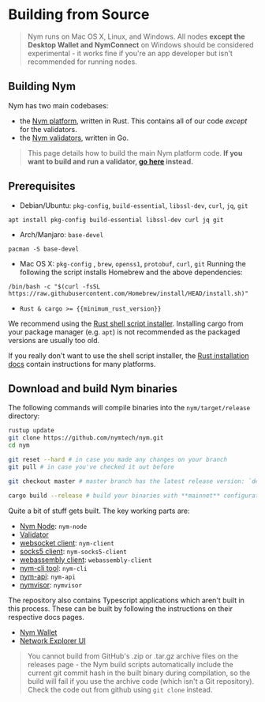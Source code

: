 # Building from Source

> Nym runs on Mac OS X, Linux, and Windows. All nodes **except the Desktop Wallet and NymConnect** on Windows should be considered experimental - it works fine if you're an app developer but isn't recommended for running nodes.

## Building Nym
Nym has two main codebases:

- the [Nym platform](https://github.com/nymtech/nym), written in Rust. This contains all of our code _except_ for the validators.
- the [Nym validators](https://github.com/nymtech/nyxd), written in Go.

> This page details how to build the main Nym platform code. **If you want to build and run a validator, [go here](https://nymtech.net/operators/nodes/validator-setup.html) instead.**

## Prerequisites
- Debian/Ubuntu: `pkg-config`, `build-essential`, `libssl-dev`, `curl`, `jq`, `git`

```
apt install pkg-config build-essential libssl-dev curl jq git
```

- Arch/Manjaro: `base-devel`

```
pacman -S base-devel
```

- Mac OS X: `pkg-config` , `brew`, `openss1`, `protobuf`, `curl`, `git`
Running the following the script installs Homebrew and the above dependencies:

```
/bin/bash -c "$(curl -fsSL https://raw.githubusercontent.com/Homebrew/install/HEAD/install.sh)"
```

- `Rust & cargo >= {{minimum_rust_version}}`

We recommend using the [Rust shell script installer](https://www.rust-lang.org/tools/install). Installing cargo from your package manager (e.g. `apt`) is not recommended as the packaged versions are usually too old.

If you really don't want to use the shell script installer, the [Rust installation docs](https://forge.rust-lang.org/infra/other-installation-methods.html) contain instructions for many platforms.

## Download and build Nym binaries
The following commands will compile binaries into the `nym/target/release` directory:

```sh
rustup update
git clone https://github.com/nymtech/nym.git
cd nym

git reset --hard # in case you made any changes on your branch
git pull # in case you've checked it out before

git checkout master # master branch has the latest release version: `develop` will most likely be incompatible with deployed public networks

cargo build --release # build your binaries with **mainnet** configuration
```

Quite a bit of stuff gets built. The key working parts are:

* [Nym Node](https://nymtech.net/operators/nodes/nym-node.html): `nym-node`
* [Validator](https://nymtech.net/operators/nodes/validator-setup.html)
* [websocket client](https://nymtech.net/docs/clients/websocket-client.html): `nym-client`
* [socks5 client](https://nymtech.net/docs/clients/socks5-client.html): `nym-socks5-client`
* [webassembly client](https://nymtech.net/docs/clients/webassembly-client.html): `webassembly-client`
* [nym-cli tool](https://nymtech.net/docs/tools/nym-cli.html): `nym-cli`
* [nym-api](https://nymtech.net/operators/nodes/nym-api.html): `nym-api`
* [nymvisor](https://nymtech.net/operators/nodes/nymvisor-upgrade.html): `nymvisor`

The repository also contains Typescript applications which aren't built in this process. These can be built by following the instructions on their respective docs pages.
* [Nym Wallet](https://nymtech.net/docs/wallet/desktop-wallet.html)
* [Network Explorer UI](https://nymtech.net/docs/explorers/mixnet-explorer.html)

> You cannot build from GitHub's .zip or .tar.gz archive files on the releases page - the Nym build scripts automatically include the current git commit hash in the built binary during compilation, so the build will fail if you use the archive code (which isn't a Git repository). Check the code out from github using `git clone` instead.
